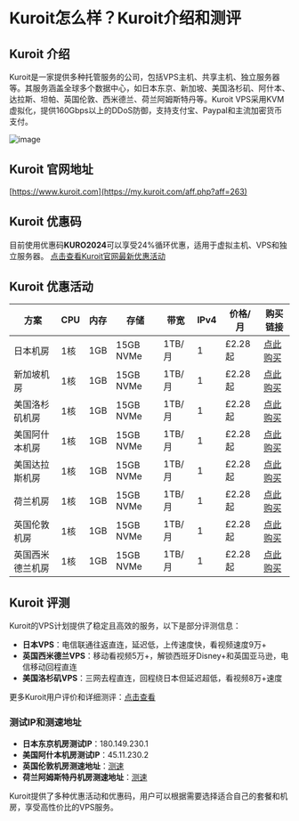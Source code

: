 # Kuroit怎么样？Kuroit介绍和测评

## Kuroit 介绍
Kuroit是一家提供多种托管服务的公司，包括VPS主机、共享主机、独立服务器等。其服务涵盖全球多个数据中心，如日本东京、新加坡、美国洛杉矶、阿什本、达拉斯、坦帕、英国伦敦、西米德兰、荷兰阿姆斯特丹等。Kuroit VPS采用KVM虚拟化，提供160Gbps以上的DDoS防御，支持支付宝、Paypal和主流加密货币支付。

![image](https://github.com/bodkineluffa/Kuroit/assets/169757128/e719eaf6-3a86-49a6-bde6-dbfe7bedc64b)

## Kuroit 官网地址
[https://www.kuroit.com](https://my.kuroit.com/aff.php?aff=263)

## Kuroit 优惠码
目前使用优惠码**KURO2024**可以享受24%循环优惠，适用于虚拟主机、VPS和独立服务器。
[点击查看Kuroit官网最新优惠活动](https://my.kuroit.com/aff.php?aff=263)

## Kuroit 优惠活动
| 方案          | CPU       | 内存  | 存储         | 带宽      | IPv4 | 价格/月       | 购买链接 |
|---------------|-----------|-------|--------------|-----------|------|---------------|----------|
| 日本机房      | 1核       | 1GB   | 15GB NVMe    | 1TB/月    | 1    | £2.28起       | [点此购买](https://my.kuroit.com/aff.php?aff=263) |
| 新加坡机房    | 1核       | 1GB   | 15GB NVMe    | 1TB/月    | 1    | £2.28起       | [点此购买](https://my.kuroit.com/aff.php?aff=263) |
| 美国洛杉矶机房| 1核       | 1GB   | 15GB NVMe    | 1TB/月    | 1    | £2.28起       | [点此购买](https://my.kuroit.com/aff.php?aff=263) |
| 美国阿什本机房| 1核       | 1GB   | 15GB NVMe    | 1TB/月    | 1    | £2.28起       | [点此购买](https://my.kuroit.com/aff.php?aff=263) |
| 美国达拉斯机房| 1核       | 1GB   | 15GB NVMe    | 1TB/月    | 1    | £2.28起       | [点此购买](https://my.kuroit.com/aff.php?aff=263) |
| 荷兰机房      | 1核       | 1GB   | 15GB NVMe    | 1TB/月    | 1    | £2.28起       | [点此购买](https://my.kuroit.com/aff.php?aff=263) |
| 英国伦敦机房  | 1核       | 1GB   | 15GB NVMe    | 1TB/月    | 1    | £2.28起       | [点此购买](https://my.kuroit.com/aff.php?aff=263) |
| 英国西米德兰机房| 1核     | 1GB   | 15GB NVMe    | 1TB/月    | 1    | £2.28起       | [点此购买](https://my.kuroit.com/aff.php?aff=263) |

## Kuroit 评测
Kuroit的VPS计划提供了稳定且高效的服务，以下是部分评测信息：
- **日本VPS**：电信联通往返直连，延迟低，上传速度快，看视频速度9万+
- **英国西米德兰VPS**：移动看视频5万+，解锁西班牙Disney+和英国亚马逊，电信移动回程直连
- **美国洛杉矶VPS**：三网去程直连，回程绕日本但延迟超低，看视频8万+速度

更多Kuroit用户评价和详细测评：[点击查看](https://my.kuroit.com/aff.php?aff=263)

### 测试IP和测速地址
- **日本东京机房测试IP**：180.149.230.1
- **美国阿什本机房测试IP**：45.11.230.2
- **英国伦敦机房测速地址**：[测速](https://uk.lg.kuroit.com)
- **荷兰阿姆斯特丹机房测速地址**：[测速](https://nl.lg.kuroit.com)

Kuroit提供了多种优惠活动和优惠码，用户可以根据需要选择适合自己的套餐和机房，享受高性价比的VPS服务。
